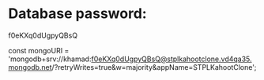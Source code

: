 # Database password:
f0eKXq0dUgpyQBsQ 

const mongoURI = 'mongodb+srv://khamad:f0eKXq0dUgpyQBsQ@stplkahootclone.vd4qa35.mongodb.net/?retryWrites=true&w=majority&appName=STPLKahootClone';